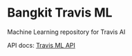 # Bangkit Travis ML

Machine Learning repository for Travis AI

API docs: [Travis ML API](https://travis-ml-atwlfi6ica-as.a.run.app/docs)